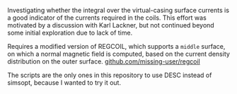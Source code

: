 Investigating whether the integral over the virtual-casing surface currents is a good indicator of the currents required in the coils. 
This effort was motivated by a discussion with Karl Lackner, but not continued beyond some initial exploration due to lack of time.

Requires a modified version of REGCOIL, which supports a `middle` surface, on which a normal magnetic field is computed, based on the current density distribution on the outer surface. [github.com/missing-user/regcoil](https://github.com/missing-user/regcoil)

The scripts are the only ones in this repository to use DESC instead of simsopt, because I wanted to try it out.